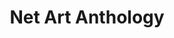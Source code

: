 ---
ee_id_show: '4422'
site: '1'
type: '5'
title: Net Art Anthology
url: net-art-anthology
year: '2017'
venue: http://rhizome.org
state_country: Cyberspace
pitch: Data Diaries in NET ART ANTHOLOGY!
ps: ''
imgs: rhizome-anthology-2017-08-database-ih-1b.jpg
things: "[11] [2003-002-data-diaries] 2003-002 Data Diaries"
layout: shows
---